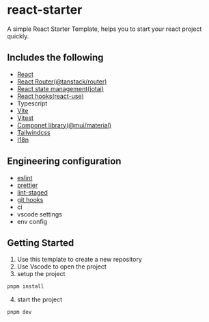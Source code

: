 # react-starter

A simple React Starter Template, helps you to start your react project quickly.

## Includes the following

- [React](https://react.dev/)
- [React Router(@tanstack/router)](https://github.com/TanStack/router)
- [React state management(jotai)](https://jotai.org/)
- [React hooks(react-use)](https://github.com/streamich/react-use)
- Typescript
- [Vite](https://vitejs.dev/guide/)
- [Vitest](https://vitest.dev/)
- [Componet library(@mui/material)](https://mui.com/)
- [Tailwindcss](https://tailwindcss.com/)
- [I18n](https://www.i18next.com/)

## Engineering configuration

- [eslint](https://eslint.org/)
- [prettier](https://prettier.io/)
- [lint-staged](https://www.npmjs.com/package/lint-staged)
- [git hooks](https://git-scm.com/book/en/v2/Customizing-Git-Git-Hooks)
- ci
- vscode settings
- env config

## Getting Started

1. Use this template to create a new repository
2. Use Vscode to open the project
3. setup the project

```bash
pnpm install
```

4. start the project

```bash
pnpm dev
```
